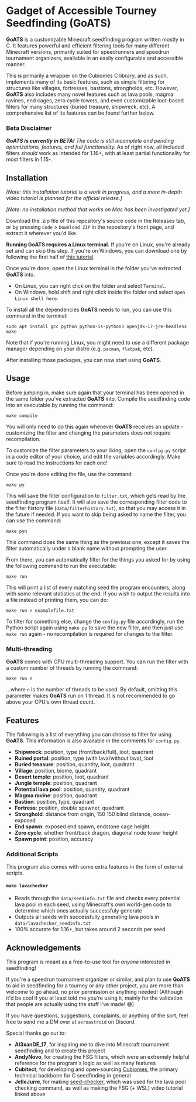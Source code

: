 # Gadget of Accessible Tourney Seedfinding (GoATS)

**GoATS** is a customizable Minecraft seedfinding program written mostly in C. It features powerful and efficient filtering tools for many different Minecraft versions, primarily suited for speedrunners and speedrun tournament organizers, available in an easily configurable and accessible manner.

This is primarily a wrapper on the Cubiomes C library, and as such, implements many of its basic features, such as simple filtering for structures like villages, fortresses, bastions, strongholds, etc. However, **GoATS** also includes many novel features such as lava pools, magma ravines, end cages, zero cycle towers, and even customizable loot-based filters for many structures (buried treasure, shipwreck, etc). A comprehensive list of its features can be found further below.

### Beta Disclaimer

_**GoATS is currently in BETA!** The code is still incomplete and pending optimizations, features, and full functionality._
As of right now, all included filters *should* work as intended for 1.16+, with at least partial functionality for most filters in 1.15-.

## Installation

*[Note: this installation tutorial is a work in progress, and a more in-depth video tutorial is planned for the official release.]*

*[Note: no installation method that works on Mac has been investigated yet.]*

Download the .zip file of this repository's source code in the Releases tab, or by pressing `Code` > `Download ZIP` in the repository's front page, and extract it wherever you'd like.

**Running GoATS requires a Linux terminal.** If you're on Linux, you're already set and can skip this step. If you're on Windows, you can download one by following the first half of [this tutorial](https://www.youtube.com/watch?v=Gl7zOn2lLo4).

Once you're done, open the Linux terminal in the folder you've extracted **GoATS** into.
- On Linux, you can right click on the folder and select `Terminal`.
- On Windows, hold shift and right click inside the folder and select `Open Linux shell here`.

To install all the dependencies **GoATS** needs to run, you can use this command in the terminal:

```sudo apt install gcc python python-is-python3 openjdk-17-jre-headless make```

Note that if you're running Linux, you might need to use a different package manager depending on your distro (e.g. `pacman`, `flatpak`, etc).

After installing those packages, you can now start using **GoATS**.

## Usage

Before jumping in, make sure again that your terminal has been opened in the same folder you've extracted **GoATS** into. Compile the seedfinding code into an executable by running the command:

```make compile```

You will only need to do this again whenever **GoATS** receives an update - customizing the filter and changing the parameters does not require recompilation.

To customize the filter parameters to your liking, open the `config.py` script in a code editor of your choice, and edit the variables accordingly. Make sure to read the instructions for each one!

Once you're done editing the file, use the command:

```make py```

This will save the filter configuration to `filter.txt`, which gets read by the seedfinding program itself. It will also save the corresponding filter code to the filter history file (`data/filterhistory.txt`), so that you may access it in the future if needed. If you want to skip being asked to name the filter, you can use the command:

```make pyn```

This command does the same thing as the previous one, except it saves the filter automatically under a blank name without prompting the user.

From there, you can automatically filter for the things you asked for by using the following command to run the executable:

```make run```

This will print a list of every matching seed the program encounters, along with some relevant statistics at the end. If you wish to output the results into a file instead of printing them, you can do:

```make run > examplefile.txt```

To filter for something else, change the `config.py` file accordingly, run the Python script again using `make py` to save the new filter, and then just use `make run` again - no recompilation is required for changes to the filter.

### Multi-threading

**GoATS** comes with CPU multi-threading support. You can run the filter with a custom number of threads by running the command:

```make run n```

...where `n` is the number of threads to be used. By default, omitting this parameter makes **GoATS** run on 1 thread. It is not recommended to go above your CPU's own thread count.

## Features

The following is a list of everything you can choose to filter for using **GoATS**. This information is also available in the comments for `config.py`.

- **Shipwreck**: position, type (front/back/full), loot, quadrant
- **Ruined portal**: position, type (with lava/without lava), loot
- **Buried treasure**: position, quantity, loot, quadrant
- **Village**: position, biome, quadrant
- **Desert temple**: position, loot, quadrant
- **Jungle temple**: position, quadrant
- **Potential lava pool**: position, quantity, quadrant
- **Magma ravine**: position, quadrant
- **Bastion**: position, type, quadrant
- **Fortress**: position, double spawner, quadrant
- **Stronghold**: distance from origin, 150 150 blind distance, ocean-exposed
- **End spawn**: exposed end spawn, endstone cage height
- **Zero cycle**: whether front/back dragon, diagonal node tower height
- **Spawn point**: position, accuracy

### Additional Scripts

This program also comes with some extra features in the form of external scripts.

#### `make lavachecker`

- Reads through the `data/seedinfo.txt` file and checks every potential lava pool in each seed, using Minecraft's own world-gen code to determine which ones actually successfuly generate
- Outputs all seeds with successfully generating lava pools in `data/lavachecker_seedinfo.txt`
- 100% accurate for 1.16+, but takes around 2 seconds per seed

## Acknowledgements

This program is meant as a free-to-use tool for *anyone* interested in seedfinding!

If you're a speedrun tournament organizer or similar, and plan to use **GoATS** to aid in seedfinding for a tourney or any other project, you are more than welcome to go ahead, no prior permission or anything needed! (Although it'd be cool if you at least told me you're using it, mainly for the validation that people are actually using the stuff I've made! 😅)

If you have questions, suggestions, complaints, or anything of the sort, feel free to send me a DM over at `aeroastroid` on Discord.

Special thanks go out to:
- **Al3xanDE_17**, for inspiring me to dive into Minecraft tournament seedfinding and to create this project
- **AndyNovo**, for creating the FSG filters, which were an extremely helpful reference for the program's logic as well as many features
- **Cubitect**, for developing and open-sourcing [Cubiomes](https://github.com/cubitect/cubiomes), the primary technical backbone for C seedfinding in general
- **JelleJurre**, for making [seed-checker](https://github.com/jellejurre/seed-checker), which was used for the lava pool checking command, as well as making the FSG (+ WSL) video tutorial linked above
